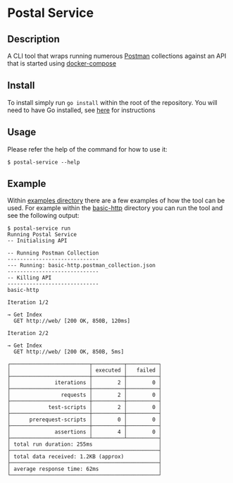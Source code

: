 # Postal Service

## Description

A CLI tool that wraps running numerous [Postman](https://www.getpostman.com)
collections against an API that is started using [docker-compose](https://docs.docker.com/compose)


## Install

To install simply run `go install` within the root of the repository.
You will need to have Go installed, see [here](https://golang.org/doc/install) for instructions

## Usage

Please refer the help of the command for how to use it:

```shell
$ postal-service --help
```

## Example

Within [examples directory](./examples) there are a few examples of how the tool can be used.
For example within the [basic-http](./examples/basic-http) directory you can run the tool and see
the following output:

```shell
$ postal-service run          
Running Postal Service
-- Initialising API

-- Running Postman Collection
-----------------------------
--- Running: basic-http.postman_collection.json
-----------------------------
-- Killing API
-----------------------------
basic-http

Iteration 1/2

→ Get Index
  GET http://web/ [200 OK, 850B, 120ms]

Iteration 2/2

→ Get Index
  GET http://web/ [200 OK, 850B, 5ms]

┌─────────────────────────┬──────────┬──────────┐
│                         │ executed │   failed │
├─────────────────────────┼──────────┼──────────┤
│              iterations │        2 │        0 │
├─────────────────────────┼──────────┼──────────┤
│                requests │        2 │        0 │
├─────────────────────────┼──────────┼──────────┤
│            test-scripts │        2 │        0 │
├─────────────────────────┼──────────┼──────────┤
│      prerequest-scripts │        0 │        0 │
├─────────────────────────┼──────────┼──────────┤
│              assertions │        4 │        0 │
├─────────────────────────┴──────────┴──────────┤
│ total run duration: 255ms                     │
├───────────────────────────────────────────────┤
│ total data received: 1.2KB (approx)           │
├───────────────────────────────────────────────┤
│ average response time: 62ms                   │
└───────────────────────────────────────────────┘
```


